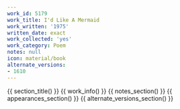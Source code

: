 ```yaml
---
work_id: 5179
work_title: I'd Like A Mermaid
work_written: '1975'
written_date: exact
work_collected: 'yes'
work_category: Poem
notes: null
icon: material/book
alternate_versions:
- 1610
---
```


{{ section_title() }}
{{ work_info() }}
{{ notes_section() }}
{{ appearances_section() }}
{{ alternate_versions_section() }}